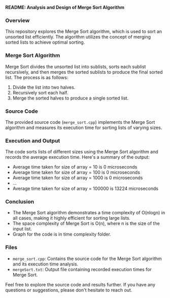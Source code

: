 **README: Analysis and Design of Merge Sort Algorithm**

### Overview
This repository explores the Merge Sort algorithm, which is used to sort an unsorted list efficiently. The algorithm utilizes the concept of merging sorted lists to achieve optimal sorting.

### Merge Sort Algorithm
Merge Sort divides the unsorted list into sublists, sorts each sublist recursively, and then merges the sorted sublists to produce the final sorted list. The process is as follows:

1. Divide the list into two halves.
2. Recursively sort each half.
3. Merge the sorted halves to produce a single sorted list.

### Source Code
The provided source code (`merge_sort.cpp`) implements the Merge Sort algorithm and measures its execution time for sorting lists of varying sizes.

### Execution and Output
The code sorts lists of different sizes using the Merge Sort algorithm and records the average execution time. Here's a summary of the output:

- Average time taken for size of array = 10 is 0 microseconds
- Average time taken for size of array = 100 is 0 microseconds
- Average time taken for size of array = 1000 is 0 microseconds
- ...
- Average time taken for size of array = 100000 is 13224 microseconds

### Conclusion
- The Merge Sort algorithm demonstrates a time complexity of O(nlogn) in all cases, making it highly efficient for sorting large lists.
- The space complexity of Merge Sort is O(n), where n is the size of the input list.
- Graph for the code is in time complexity folder.

### Files
- `merge_sort.cpp`: Contains the source code for the Merge Sort algorithm and its execution time analysis.
- `mergeSort.txt`: Output file containing recorded execution times for Merge Sort.

Feel free to explore the source code and results further. If you have any questions or suggestions, please don't hesitate to reach out.
